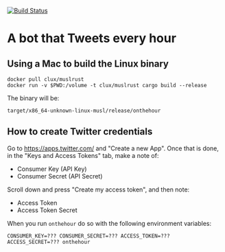 [![Build Status](https://travis-ci.com/d6y/onthehour.svg?branch=master)](https://travis-ci.com/d6y/onthehour)

# A bot that Tweets every hour

## Using a Mac to build the Linux binary

```
docker pull clux/muslrust
docker run -v $PWD:/volume -t clux/muslrust cargo build --release
```

The binary will be:

```
target/x86_64-unknown-linux-musl/release/onthehour
```

## How to create Twitter credentials

Go to https://apps.twitter.com/ and "Create a new App".
Once that is done, in the "Keys and Access Tokens" tab, 
make a note of:

- Consumer Key (API Key)
- Consumer Secret (API Secret)

Scroll down and press "Create my access token", and then note:

- Access Token
- Access Token Secret

When you run `onthehour` do so with the following environment variables:

```
CONSUMER_KEY=??? CONSUMER_SECRET=??? ACCESS_TOKEN=??? ACCESS_SECRET=??? onthehour
```
